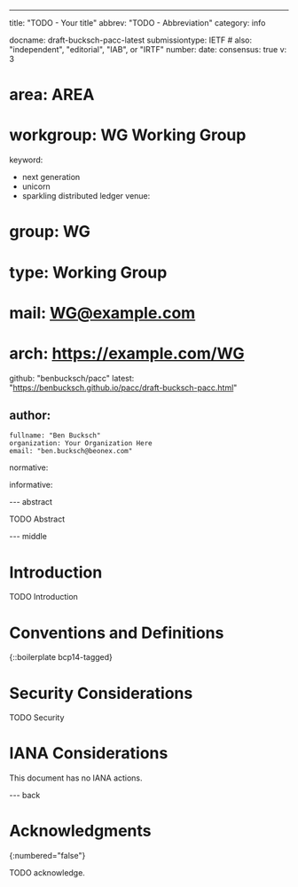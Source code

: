 ---
title: "TODO - Your title"
abbrev: "TODO - Abbreviation"
category: info

docname: draft-bucksch-pacc-latest
submissiontype: IETF  # also: "independent", "editorial", "IAB", or "IRTF"
number:
date:
consensus: true
v: 3
# area: AREA
# workgroup: WG Working Group
keyword:
 - next generation
 - unicorn
 - sparkling distributed ledger
venue:
#  group: WG
#  type: Working Group
#  mail: WG@example.com
#  arch: https://example.com/WG
  github: "benbucksch/pacc"
  latest: "https://benbucksch.github.io/pacc/draft-bucksch-pacc.html"

author:
 -
    fullname: "Ben Bucksch"
    organization: Your Organization Here
    email: "ben.bucksch@beonex.com"

normative:

informative:


--- abstract

TODO Abstract


--- middle

# Introduction

TODO Introduction


# Conventions and Definitions

{::boilerplate bcp14-tagged}


# Security Considerations

TODO Security


# IANA Considerations

This document has no IANA actions.


--- back

# Acknowledgments
{:numbered="false"}

TODO acknowledge.
